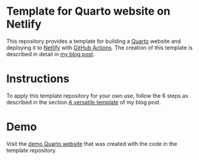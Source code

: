 
<!-- README.md is generated from README.Rmd. Please edit that file -->

# Template for Quarto website on Netlify

<!-- badges: start -->
<!-- badges: end -->

This repository provides a template for building a
[Quarto](https://quarto.org/) website and deploying it to
[Netlify](https://netlify.com/) with [GitHub
Actions](https://github.com/features/actions). The creation of this
template is described in detail in [my blog
post](https://www.pietstam.nl/posts/2023-05-29-deploy-site-to-netlify-with-github-actions/).

# Instructions

To apply this template repository for your own use, follow the 6 steps
as described in the section [A versatile
template](https://www.pietstam.nl/posts/2023-05-29-deploy-site-to-netlify-with-github-actions/#a-versatile-template)
of my blog post.

# Demo

Visit the [demo Quarto
website](https://template-quarto-website.netlify.app/) that was created
with the code in the template repository.
